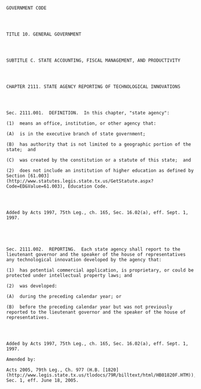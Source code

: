 ﻿
    
    
    	
    					
    
    
    GOVERNMENT CODE
    
      
    
    
    TITLE 10. GENERAL GOVERNMENT
    
      
    
    
    SUBTITLE C. STATE ACCOUNTING, FISCAL MANAGEMENT, AND PRODUCTIVITY
    
      
    
    
    CHAPTER 2111. STATE AGENCY REPORTING OF TECHNOLOGICAL INNOVATIONS
    
      
    
    
    Sec. 2111.001.  DEFINITION.  In this chapter, "state agency":
    
    (1)  means an office, institution, or other agency that:
    
    (A)  is in the executive branch of state government;
    
    (B)  has authority that is not limited to a geographic portion of the state;  and
    
    (C)  was created by the constitution or a statute of this state;  and
    
    (2)  does not include an institution of higher education as defined by Section [61.003](http://www.statutes.legis.state.tx.us/GetStatute.aspx?Code=ED&Value=61.003), Education Code.
    
    
    
    
    Added by Acts 1997, 75th Leg., ch. 165, Sec. 16.02(a), eff. Sept. 1, 1997.
    
    
    
    
    
    Sec. 2111.002.  REPORTING.  Each state agency shall report to the lieutenant governor and the speaker of the house of representatives any technological innovation developed by the agency that:
    
    (1)  has potential commercial application, is proprietary, or could be protected under intellectual property laws; and
    
    (2)  was developed:
    
    (A)  during the preceding calendar year; or
    
    (B)  before the preceding calendar year but was not previously reported to the lieutenant governor and the speaker of the house of representatives.
    
    
    
    
    Added by Acts 1997, 75th Leg., ch. 165, Sec. 16.02(a), eff. Sept. 1, 1997.
    
    Amended by: 
    
    Acts 2005, 79th Leg., Ch. 977 (H.B. [1820](http://www.legis.state.tx.us/tlodocs/79R/billtext/html/HB01820F.HTM)), Sec. 1, eff. June 18, 2005.
    
    
    
    
    				
